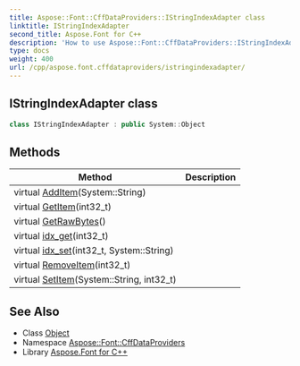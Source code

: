 ```yaml
---
title: Aspose::Font::CffDataProviders::IStringIndexAdapter class
linktitle: IStringIndexAdapter
second_title: Aspose.Font for C++
description: 'How to use Aspose::Font::CffDataProviders::IStringIndexAdapter class in C++.'
type: docs
weight: 400
url: /cpp/aspose.font.cffdataproviders/istringindexadapter/
---
```

## IStringIndexAdapter class




```cpp
class IStringIndexAdapter : public System::Object
```

## Methods

| Method | Description |
| --- | --- |
| virtual [AddItem](./additem/)(System::String) |  |
| virtual [GetItem](./getitem/)(int32_t) |  |
| virtual [GetRawBytes](./getrawbytes/)() |  |
| virtual [idx_get](./idx_get/)(int32_t) |  |
| virtual [idx_set](./idx_set/)(int32_t, System::String) |  |
| virtual [RemoveItem](./removeitem/)(int32_t) |  |
| virtual [SetItem](./setitem/)(System::String, int32_t) |  |
## See Also

* Class [Object](../../system/object/)
* Namespace [Aspose::Font::CffDataProviders](../)
* Library [Aspose.Font for C++](../../)
